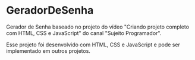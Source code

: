 # GeradorDeSenha
Gerador de Senha baseado no projeto do vídeo "Criando projeto completo com HTML, CSS e JavaScript" do canal "Sujeito Programador".

Esse projeto foi desenvolvido com HTML, CSS e JavaScript e pode ser implementado em outros projetos.
